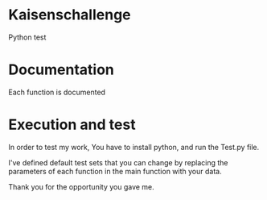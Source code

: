 # Kaisenschallenge
Python test

# Documentation
Each function is documented
 
# Execution and test
In order to test my work, You have to install python,
and run the Test.py file.

I've defined default test sets that you can change by replacing
the parameters of each function in the main function with your data.


Thank you for the opportunity you gave me.
